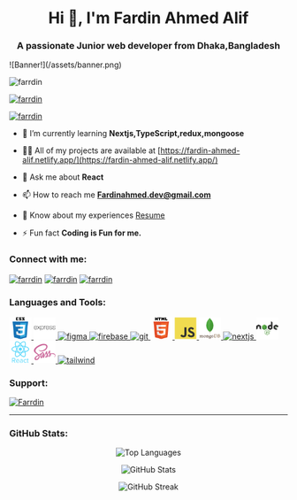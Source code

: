<h1 align="center">Hi 👋, I'm Fardin Ahmed Alif</h1>
<h3 align="center">A passionate Junior web developer from Dhaka,Bangladesh</h3>
![Banner!](/assets/banner.png)
<p align="left"> <img src="https://komarev.com/ghpvc/?username=farrdin&label=Profile%20views&color=0e75b6&style=flat" alt="farrdin" /> </p>

<p align="left"> <a href="https://github.com/ryo-ma/github-profile-trophy"><img src="https://github-profile-trophy.vercel.app/?username=farrdin" alt="farrdin" /></a> </p>

<p align="left"> <a href="https://twitter.com/__farrdin__" target="blank"><img src="https://img.shields.io/twitter/follow/FARDIN?logo=twitter&style=for-the-badge" alt="farrdin" /></a> </p>

- 🌱 I’m currently learning **Nextjs,TypeScript,redux,mongoose**

- 👨‍💻 All of my projects are available at [https://fardin-ahmed-alif.netlify.app/](https://fardin-ahmed-alif.netlify.app/)

- 💬 Ask me about **React**

- 📫 How to reach me **Fardinahmed.dev@gmail.com**

- 📄 Know about my experiences [Resume](https://drive.google.com/file/d/1MEhPgSn_dCCiGfBD9p8NAr47pE4Z0fls/view?usp=sharing)

- ⚡ Fun fact **Coding is Fun for me.**

<h3 align="left">Connect with me:</h3>
<p align="left">
<a href="https://twitter.com/farrdin" target="blank"><img align="center" src="https://raw.githubusercontent.com/rahuldkjain/github-profile-readme-generator/master/src/images/icons/Social/twitter.svg" alt="farrdin" height="30" width="40" /></a>
<a href="https://linkedin.com/in/farrdin" target="blank"><img align="center" src="https://raw.githubusercontent.com/rahuldkjain/github-profile-readme-generator/master/src/images/icons/Social/linked-in-alt.svg" alt="farrdin" height="30" width="40" /></a>
<a href="https://fb.com/farrdin" target="blank"><img align="center" src="https://raw.githubusercontent.com/rahuldkjain/github-profile-readme-generator/master/src/images/icons/Social/facebook.svg" alt="farrdin" height="30" width="40" /></a>
</p>

<h3 align="left">Languages and Tools:</h3>
<p align="left"> <a href="https://www.w3schools.com/css/" target="_blank" rel="noreferrer"> <img src="https://raw.githubusercontent.com/devicons/devicon/master/icons/css3/css3-original-wordmark.svg" alt="css3" width="40" height="40"/> </a> <a href="https://expressjs.com" target="_blank" rel="noreferrer"> <img src="https://raw.githubusercontent.com/devicons/devicon/master/icons/express/express-original-wordmark.svg" alt="express" width="40" height="40"/> </a> <a href="https://www.figma.com/" target="_blank" rel="noreferrer"> <img src="https://www.vectorlogo.zone/logos/figma/figma-icon.svg" alt="figma" width="40" height="40"/> </a> <a href="https://firebase.google.com/" target="_blank" rel="noreferrer"> <img src="https://www.vectorlogo.zone/logos/firebase/firebase-icon.svg" alt="firebase" width="40" height="40"/> </a> <a href="https://git-scm.com/" target="_blank" rel="noreferrer"> <img src="https://www.vectorlogo.zone/logos/git-scm/git-scm-icon.svg" alt="git" width="40" height="40"/> </a> <a href="https://www.w3.org/html/" target="_blank" rel="noreferrer"> <img src="https://raw.githubusercontent.com/devicons/devicon/master/icons/html5/html5-original-wordmark.svg" alt="html5" width="40" height="40"/> </a> <a href="https://developer.mozilla.org/en-US/docs/Web/JavaScript" target="_blank" rel="noreferrer"> <img src="https://raw.githubusercontent.com/devicons/devicon/master/icons/javascript/javascript-original.svg" alt="javascript" width="40" height="40"/> </a> <a href="https://www.mongodb.com/" target="_blank" rel="noreferrer"> <img src="https://raw.githubusercontent.com/devicons/devicon/master/icons/mongodb/mongodb-original-wordmark.svg" alt="mongodb" width="40" height="40"/> </a> <a href="https://nextjs.org/" target="_blank" rel="noreferrer"> <img src="https://cdn.worldvectorlogo.com/logos/nextjs-2.svg" alt="nextjs" width="40" height="40"/> </a> <a href="https://nodejs.org" target="_blank" rel="noreferrer"> <img src="https://raw.githubusercontent.com/devicons/devicon/master/icons/nodejs/nodejs-original-wordmark.svg" alt="nodejs" width="40" height="40"/> </a> <a href="https://reactjs.org/" target="_blank" rel="noreferrer"> <img src="https://raw.githubusercontent.com/devicons/devicon/master/icons/react/react-original-wordmark.svg" alt="react" width="40" height="40"/> </a> <a href="https://sass-lang.com" target="_blank" rel="noreferrer"> <img src="https://raw.githubusercontent.com/devicons/devicon/master/icons/sass/sass-original.svg" alt="sass" width="40" height="40"/> </a> <a href="https://tailwindcss.com/" target="_blank" rel="noreferrer"> <img src="https://www.vectorlogo.zone/logos/tailwindcss/tailwindcss-icon.svg" alt="tailwind" width="40" height="40"/> </a> </p>

<h3 align="left">Support:</h3>

<p align="left">
  <a href="https://www.buymeacoffee.com/Farrdin">
    <img src="https://cdn.buymeacoffee.com/buttons/v2/default-yellow.png" height="50" width="210" alt="Farrdin" />
  </a>
</p>

---

<h3 align="left">GitHub Stats:</h3>

<p align="center">
  <img src="https://github-readme-stats.vercel.app/api/top-langs?username=farrdin&show_icons=true&locale=en&layout=compact" alt="Top Languages" />
</p>

<p align="center">
  <img src="https://github-readme-stats.vercel.app/api?username=farrdin&show_icons=true&locale=en" alt="GitHub Stats" />
</p>

<p align="center">
  <img src="https://github-readme-streak-stats.herokuapp.com/?user=farrdin" alt="GitHub Streak" />
</p>

